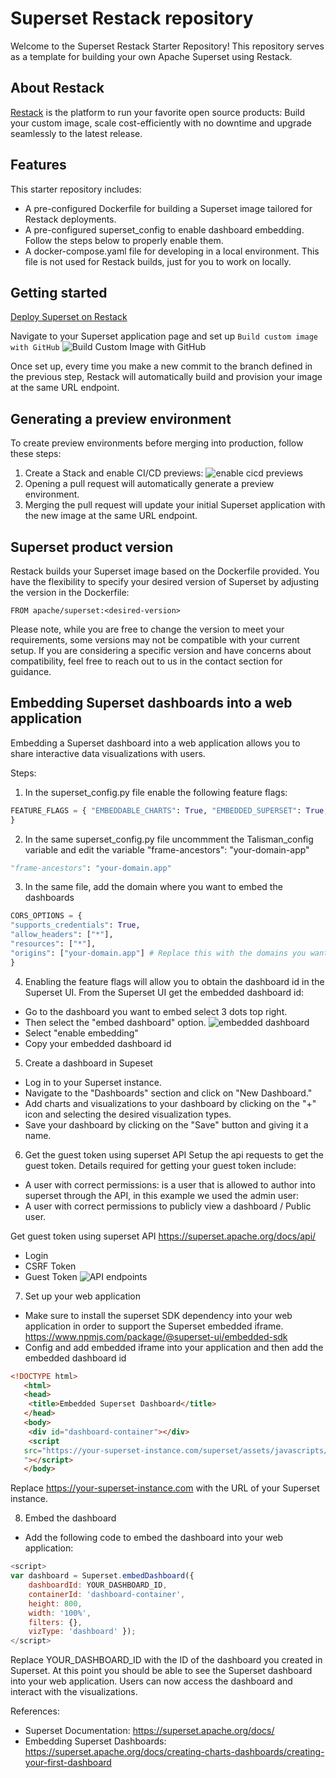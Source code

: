 # Superset Restack repository

Welcome to the Superset Restack Starter Repository! This repository serves as a template for building your own Apache Superset using Restack.

## About Restack

[Restack](https://www.restack.io/) is the platform to run your favorite open source products: Build your custom image, scale cost-efficiently with no downtime and upgrade seamlessly to the latest release.

## Features

This starter repository includes:

- A pre-configured Dockerfile for building a Superset image tailored for Restack deployments.
- A pre-configured superset_config to enable dashboard embedding. Follow the steps below to properly enable them.
- A docker-compose.yaml file for developing in a local environment. This file is not used for Restack builds, just for you to work on locally.

## Getting started

[Deploy Superset on Restack](https://console.restack.io/onboarding/store/db4629fa-30c3-4e6c-8d96-492b44af021d)

Navigate to your Superset application page and set up  `Build custom image with GitHub` ![Build Custom Image with GitHub](images/build_custom_image.png)

Once set up, every time you make a new commit to the branch defined in the previous step, Restack will automatically build and provision your image at the same URL endpoint.

## Generating a preview environment

To create preview environments before merging into production, follow these steps:

1. Create a Stack and enable CI/CD previews: ![enable cicd previews](images/enable_cicd.png)
2. Opening a pull request will automatically generate a preview environment.
3. Merging the pull request will update your initial Superset application with the new image at the same URL endpoint.

## Superset product version
Restack builds your Superset image based on the Dockerfile provided. You have the flexibility to specify your desired version of Superset by adjusting the version in the Dockerfile:

```
FROM apache/superset:<desired-version>
```

Please note, while you are free to change the version to meet your requirements, some versions may not be compatible with your current setup. If you are considering a specific version and have concerns about compatibility, feel free to reach out to us in the contact section for guidance.

## Embedding Superset dashboards into a web application

Embedding a Superset dashboard into a web application allows you to share interactive data visualizations with users.

Steps:
1. In the superset_config.py file enable the following feature flags:

```Python
FEATURE_FLAGS = { "EMBEDDABLE_CHARTS": True, "EMBEDDED_SUPERSET": True,
}
```

2. In the same superset_config.py file uncommment the Talisman_config variable and edit the variable "frame-ancestors": "your-domain-app"
```Python
"frame-ancestors": "your-domain.app"
```

3. In the same file, add the domain where you want to embed the dashboards

```Python
CORS_OPTIONS = {
"supports_credentials": True,
"allow_headers": ["*"],
"resources": ["*"],
"origins": ["your-domain.app"] # Replace this with the domains you want to enable
}
```

4. Enabling the feature flags will allow you to obtain the dashboard id in the Superset UI.
From the Superset UI get the embedded dashboard id:
- Go to the dashboard you want to embed select 3 dots top right.
- Then select the "embed dashboard" option.
![embedded dashboard](images/superset_embed_dashboard.png)
- Select "enable embedding"
- Copy your embedded dashboard id

5. Create a dashboard in Supeset
- Log in to your Superset instance.
- Navigate to the "Dashboards" section and click on "New Dashboard."
- Add charts and visualizations to your dashboard by clicking on the "+" icon and selecting the desired visualization types.
- Save your dashboard by clicking on the "Save" button and giving it a name.

6. Get the guest token using superset API
Setup the api requests to get the guest token. Details required for getting your guest token include:
-  A user with correct permissions: is a user that is allowed to author into superset through the API, in this example we used the admin user:
- A user with correct permissions to publicly view a dashboard / Public user.

Get guest token using superset API https://superset.apache.org/docs/api/
- Login
- CSRF Token
- Guest Token
![API endpoints](images/api_endpoints.png)

7. Set up your web application
- Make sure to install the superset SDK dependency into your web application in order to support the Superset embedded iframe. https://www.npmjs.com/package/@superset-ui/embedded-sdk
- Config and add embedded iframe into your application and then add the embedded dashboard id

```Html
<!DOCTYPE html>
   <html>
   <head>
    <title>Embedded Superset Dashboard</title>
   </head>
   <body>
    <div id="dashboard-container"></div>
    <script
   src="https://your-superset-instance.com/superset/assets/javascripts/superset.js
   "></script>
   </body>
```

Replace https://your-superset-instance.com with the URL of your Superset instance.

8. Embed the dashboard
- Add the following code to embed the dashboard into your web application:

```Javascript
<script>
var dashboard = Superset.embedDashboard({ 
    dashboardId: YOUR_DASHBOARD_ID, 
    containerId: 'dashboard-container', 
    height: 800,
    width: '100%', 
    filters: {}, 
    vizType: 'dashboard' });
</script>

```

Replace YOUR_DASHBOARD_ID with the ID of the dashboard you created in Superset. 
At this point you should be able to see the Superset dashboard into your web
application. Users can now access the dashboard and interact with the visualizations.

References:
- Superset Documentation: https://superset.apache.org/docs/
- Embedding Superset Dashboards: https://superset.apache.org/docs/creating-charts-dashboards/creating-your-first-dashboard
